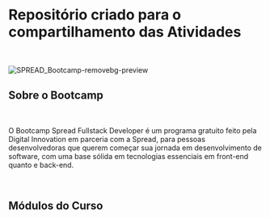 <h1> Repositório criado para o compartilhamento das Atividades</h1>
<br>

 ![SPREAD_Bootcamp-removebg-preview](https://user-images.githubusercontent.com/74883711/173962009-f040888b-e0c9-4bc1-bcd9-975d8bedee86.png)
<br>

<h2> Sobre o Bootcamp </h2>
<br>
<p>
 O Bootcamp Spread Fullstack Developer é um programa gratuito feito pela Digital Innovation em parceria com a Spread, para pessoas desenvolvedoras que querem começar sua jornada em desenvolvimento de software, com uma base sólida em tecnologias essenciais em front-end quanto e back-end.
</p>
<br>

<div align-itens="center">
<h2> Módulos do Curso </h2>
</div>



